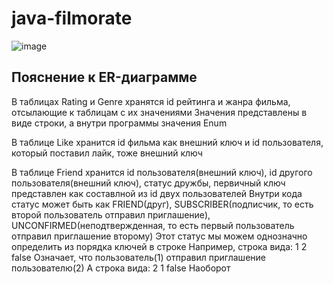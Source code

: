 # java-filmorate
![image](https://user-images.githubusercontent.com/57040971/230021187-3ae93bab-0f95-4358-8900-f4f838729575.png)

## Пояснение к ER-диаграмме
В таблицах Rating и Genre хранятся id рейтинга и жанра фильма, отсылающие к таблицам с их значениями
Значения представлены в виде строки, а внутри программы значения Enum

В таблице Like хранится id фильма как внешний ключ и id пользователя, который поставил лайк, тоже внешний ключ

В таблице Friend хранится id пользователя(внешний ключ), id другого пользователя(внешний ключ), статус дружбы, первичный ключ представлен как составлной из id двух пользователей
Внутри кода статус может быть как FRIEND(друг), SUBSCRIBER(подписчик, то есть второй пользователь отправил приглашение), UNCONFIRMED(неподтвержденная, то есть первый пользователь отправил приглашение второму)
Этот статус мы можем однозначно определить из порядка ключей в строке
Например, строка вида:
1 2 false
Означает, что пользователь(1) отправил приглашение пользователю(2)
А строка вида:
2 1 false
Наоборот

